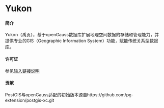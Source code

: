 # Yukon

#### 简介
Yukon（禹贡），基于openGauss数据库扩展地理空间数据的存储和管理能力，并提供专业的GIS（Geographic Information System）功能，赋能传统关系型数据库。

#### 许可证
参见[输入链接说明](https://gitee.com/isupermap/Yukon/blob/master/LICENSE.TXT)


#### 贡献

PostGIS与openGauss适配的初始版本源自https://github.com/pg-extension/postgis-xc.git